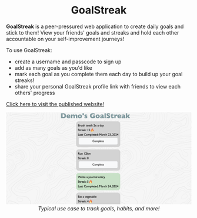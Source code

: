 <div align="center">
  <h1>GoalStreak</h1>
</div>

**GoalStreak** is a peer-pressured web application to create daily goals and stick to them!
View your friends' goals and streaks and hold each other accountable on your self-improvement journeys!

To use GoalStreak:
- create a username and passcode to sign up
- add as many goals as you'd like
- mark each goal as you complete them each day to build up your goal streaks!
- share your personal GoalStreak profile link with friends to view each others' progress

[Click here to visit the published website!](https://6600672589da710897192d4a--zingy-cuchufli-9e28d9.netlify.app)

<p align="center">
  <img src="readme_assets/screenshot.png" width="600px" style="margin: 0 auto" />
  <br />
  <i>Typical use case to track goals, habits, and more!</i>
</p>
